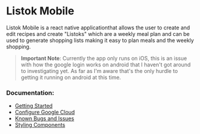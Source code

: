 # Listok Mobile

Listok Mobile is a react native applicationthat allows the user to create and edit recipes and create "Listoks" which are a weekly meal plan and can be used to generate shopping lists making it easy to plan meals and the weekly shopping.

>**Important Note**: Currently the app only runs on iOS, this is an issue with how the google login works on android that I haven't got around to investigating yet. As far as I'm aware that's the only hurdle to getting it running on android at this time.

### Documentation:

- [Getting Started](./docs/getting-started.md)
- [Configure Google Cloud](./docs/configure-google-cloud.md)
- [Known Bugs and Issues](./docs/known-bugs.md)
- [Styling Components](./docs/styling.md)


